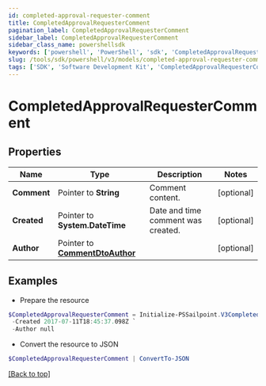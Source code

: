 ```yaml
---
id: completed-approval-requester-comment
title: CompletedApprovalRequesterComment
pagination_label: CompletedApprovalRequesterComment
sidebar_label: CompletedApprovalRequesterComment
sidebar_class_name: powershellsdk
keywords: ['powershell', 'PowerShell', 'sdk', 'CompletedApprovalRequesterComment', 'CompletedApprovalRequesterComment'] 
slug: /tools/sdk/powershell/v3/models/completed-approval-requester-comment
tags: ['SDK', 'Software Development Kit', 'CompletedApprovalRequesterComment', 'CompletedApprovalRequesterComment']
---
```



# CompletedApprovalRequesterComment

## Properties

Name | Type | Description | Notes
------------ | ------------- | ------------- | -------------
**Comment** |  Pointer to **String** | Comment content. | [optional] 
**Created** |  Pointer to **System.DateTime** | Date and time comment was created. | [optional] 
**Author** |  Pointer to [**CommentDtoAuthor**](comment-dto-author) |  | [optional] 

## Examples

- Prepare the resource
```powershell
$CompletedApprovalRequesterComment = Initialize-PSSailpoint.V3CompletedApprovalRequesterComment  -Comment This is a comment. `
 -Created 2017-07-11T18:45:37.098Z `
 -Author null
```

- Convert the resource to JSON
```powershell
$CompletedApprovalRequesterComment | ConvertTo-JSON
```


[[Back to top]](#) 

